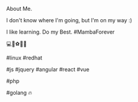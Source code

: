 About Me.

I don't know where I'm going, but I'm on my way :)

I like learning. Do my Best. #MambaForever

💻🏀⚽️🏸️🏓️ 

#linux #redhat

#js #jquery #angular #react #vue

#php

#golang 🔥
